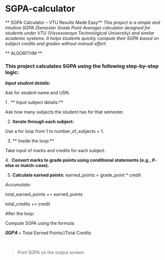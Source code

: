 # SGPA-calculator


** SGPA Calculator – VTU Results Made Easy**
_This project is a simple and intuitive SGPA (Semester Grade Point Average) calculator designed for students under VTU (Visvesvaraya Technological University) and similar academic systems. It helps students quickly compute their SGPA based on subject credits and grades without manual effort._

** ALGORITHM **
 ### This project calculates SGPA using the following step-by-step logic:

_**Input student details:**_

Ask for student name and USN.

1 . ** Input subject details:**

Ask how many subjects the student has for that semester.

2. **Iterate through each subject:**

 Use a for loop from 1 to number_of_subjects + 1.

3. ** Inside the loop:**

 Take input of marks and credits for each subject.

 4 . **Convert marks to grade points using conditional statements (e.g., if-else or match-case).**

5.  **Calculate earned points:**
  earned_points = grade_point * credit

_Accumulate:_

total_earned_points += earned_points

total_credits += credit

After the loop:

Compute SGPA using the formula:

**𝑆𝐺𝑃𝐴** = Total Earned Points//Total Credits

​
 
>  Print SGPA on the output screen.
